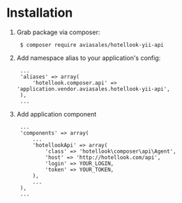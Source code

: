 Installation
============

1. Grab package via composer:
 
        $ composer require aviasales/hotellook-yii-api

2. Add namespace alias to your application's config:

        ...
        'aliases' => array(
            'hotellook.composer.api' => 'application.vendor.aviasales.hotellook-yii-api',
        ),
        ...

3. Add application component

        ...
        'components' => array(
            ...
            'hotellookApi' => array(
                'class' => 'hotellook\composer\api\Agent',
                'host' => 'http://hotellook.com/api',
                'login' => YOUR_LOGIN,
                'token' => YOUR_TOKEN,
            ),
            ...
        ),
        ...
